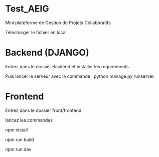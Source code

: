 # Test_AEIG
Mini plateforme de Gestion de Projets Collaboratifs 

Télécharger le fichier en local

# Backend (DJANGO)
Entrez dans le dossier Backend et installer les requirements.

Puis lancer le serveur avec la commande : python manage.py runserver.

# Frontend
Entrez dans le dossier front/frontend 

lancez les commandes

npm install

npm run build

npm run dev

